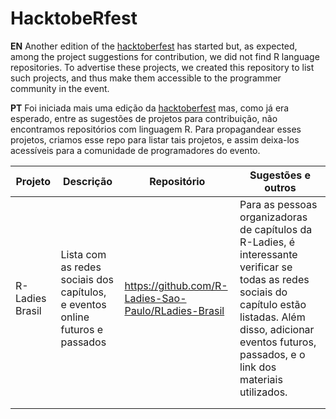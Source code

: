 # HacktobeRfest

**EN**
Another edition of the [hacktoberfest](https://hacktoberfest.digitalocean.com/) has started but, as expected, among the project suggestions for contribution, we did not find R language repositories. To advertise these projects, we created this repository to list such projects, and thus make them accessible to the programmer community in the event.

**PT**
Foi iniciada mais uma edição da [hacktoberfest](https://hacktoberfest.digitalocean.com/) mas, como já era esperado, entre as sugestões de projetos para contribuição, não encontramos repositórios com linguagem R. Para propagandear esses projetos, criamos esse repo para listar tais projetos, e assim deixa-los acessíveis para a comunidade de programadores do evento. 


| Projeto | Descrição | Repositório | Sugestões e outros |
|------|------|------|------|
| R-Ladies Brasil | Lista com as redes sociais dos capítulos, e eventos online futuros e passados | https://github.com/R-Ladies-Sao-Paulo/RLadies-Brasil  | Para as pessoas organizadoras de capítulos da R-Ladies, é interessante verificar se todas as redes sociais do capítulo estão listadas. Além disso, adicionar eventos futuros, passados, e o link dos materiais utilizados. |
|      |      |      |       | 
|      |      |      |       | 
